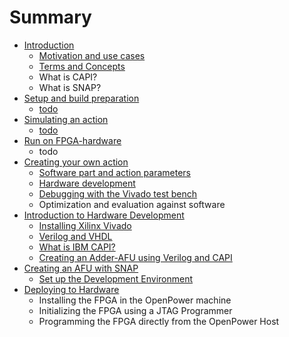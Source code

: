 # Summary

* [Introduction](README.md)
  * [Motivation and use cases](motivation-and-use-cases.md)
  * [Terms and Concepts](terms-and-concepts.md)
  * What is CAPI?
  * What is SNAP?
* [Setup and build preparation](setup-and-build-preparation.md)
  * [todo](setup-and-build-preparation/test.md)
* [Simulating an action](simulating-an-action.md)
  * [todo](simulating-an-action/test.md)
* [Run on FPGA-hardware](run-on-real-fpga-hardware.md)
  * todo
* [Creating your own action](creating-your-own-action.md)
  * [Software part and action parameters](creating-your-own-action/test.md)
  * [Hardware development](run-on-real-fpga-hardware/hardware-development.md)
  * [Debugging with the Vivado test bench](run-on-real-fpga-hardware/debugging-using-the-test-bench.md)
  * Optimization and evaluation against software
* [Introduction to Hardware Development](chapter1.md)
  * [Installing Xilinx Vivado](chapter1/installing-xilinx-vivado.md)
  * [Verilog and VHDL](chapter1/verilog-and-vhdl.md)
  * [What is IBM CAPI?](chapter1/what-is-ibm-capi.md)
  * [Creating an Adder-AFU using Verilog and CAPI](chapter1/creating-an-adder-afu-using-verilog-and-capi.md)
* [Creating an AFU with SNAP](installing-xilinx-vivado.md)
  * [Set up the Development Environment](installing-xilinx-vivado/set-up-the-development-environment.md)
* [Deploying to Hardware](deploying-to-hardware.md)
  * Installing the FPGA in the OpenPower machine
  * Initializing the FPGA using a JTAG Programmer
  * Programming the FPGA directly from the OpenPower Host

